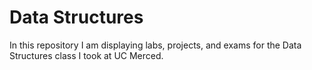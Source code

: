 # Data Structures
In this repository I am displaying labs, projects, and exams for the Data Structures class I took at UC Merced.
